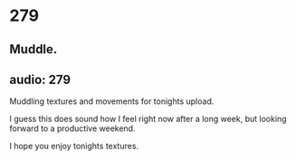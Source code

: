 # 279
## Muddle.
audio: 279
---

Muddling textures and movements for tonights upload.

I guess this does sound how I feel right now after a long week, but looking forward to a productive weekend.

I hope you enjoy tonights textures.